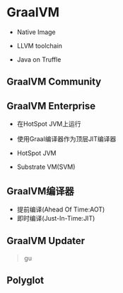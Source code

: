 # GraalVM





- Native Image
- LLVM toolchain

- Java on Truffle
## GraalVM Community

## GraalVM Enterprise
- 在HotSpot JVM上运行
- 使用Graal编译器作为顶层JIT编译器

- HotSpot JVM


- Substrate VM(SVM)


## GraalVM编译器


- 提前编译(Ahead Of Time:AOT)
- 即时编译(Just-In-Time:JIT)


## GraalVM Updater
> gu

## Polyglot